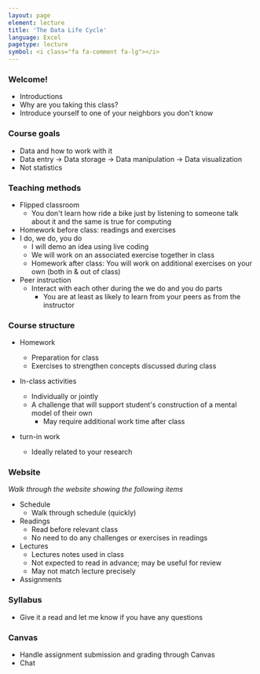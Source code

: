 ```yaml
---
layout: page
element: lecture
title: 'The Data Life Cycle'
language: Excel
pagetype: lecture
symbol: <i class="fa fa-comment fa-lg"></i>
---
```


### Welcome!

* Introductions
* Why are you taking this class?
* Introduce yourself to one of your neighbors you don't know


### Course goals

* Data and how to work with it
* Data entry -> Data storage -> Data manipulation -> Data visualization
* Not statistics

### Teaching methods

* Flipped classroom
    * You don't learn how ride a bike just by listening to someone talk about it
      and the same is true for computing
* Homework before class: readings and exercises
* I do, we do, you do
    * I will demo an idea using live coding
  	* We will work on an associated exercise together in class
  	* Homework after class: You will work on additional exercises on your own (both in & out of class)
* Peer instruction
  * Interact with each other during the we do and you do parts
	* You are at least as likely to learn from your peers as from the instructor

### Course structure

* Homework
  - Preparation for class
  - Exercises to strengthen concepts discussed during class
* In-class activities
  - Individually or jointly
  - A challenge that will support student's construction of a mental model of their own
	- May require additional work time after class

* turn-in work
	* Ideally related to your research

### Website

*Walk through the website showing the following items*

* Schedule
    * Walk through schedule (quickly)
* Readings
    * Read before relevant class
    * No need to do any challenges or exercises in readings
* Lectures
    * Lectures notes used in class
	* Not expected to read in advance; may be useful for review
	* May not match lecture precisely
* Assignments


### Syllabus

* Give it a read and let me know if you have any questions

### Canvas

* Handle assignment submission and grading through Canvas
* Chat
